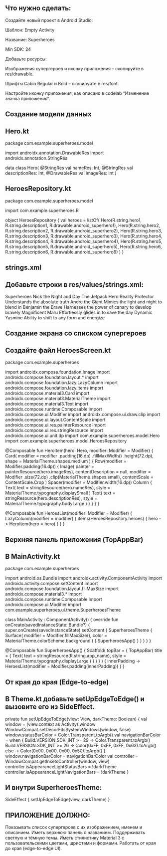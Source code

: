 ## Что нужно сделать:

Создайте новый проект в Android Studio:

Шаблон: Empty Activity

Название: Superheroes

Min SDK: 24

Добавьте ресурсы:

Изображения супергероев и иконку приложения – скопируйте в res/drawable.

Шрифты Cabin Regular и Bold – скопируйте в res/font.

Настройте иконку приложения, как описано в codelab “Изменение значка приложения”.
## Создание модели данных 
## Hero.kt
package com.example.superheroes.model

import androidx.annotation.DrawableRes
import androidx.annotation.StringRes

data class Hero(
    @StringRes val nameRes: Int,
    @StringRes val descriptionRes: Int,
    @DrawableRes val imageRes: Int
)
## HeroesRepository.kt
package com.example.superheroes.model

import com.example.superheroes.R

object HeroesRepository {
    val heroes = listOf(
        Hero(R.string.hero1, R.string.description1, R.drawable.android_superhero1),
        Hero(R.string.hero2, R.string.description2, R.drawable.android_superhero2),
        Hero(R.string.hero3, R.string.description3, R.drawable.android_superhero3),
        Hero(R.string.hero4, R.string.description4, R.drawable.android_superhero4),
        Hero(R.string.hero5, R.string.description5, R.drawable.android_superhero5),
        Hero(R.string.hero6, R.string.description6, R.drawable.android_superhero6)
    )
}
## strings.xml
## Добавьте строки в res/values/strings.xml:
<string name="app_name">Superheroes</string>
<string name="hero1">Nick the Night and Day</string>
<string name="description1">The Jetpack Hero</string>
<string name="hero2">Reality Protector</string>
<string name="description2">Understands the absolute truth</string>
<string name="hero3">Andre the Giant</string>
<string name="description3">Mimics the light and night to blend in</string>
<string name="hero4">Benjamin the Brave</string>
<string name="description4">Harnesses the power of canary to develop bravely</string>
<string name="hero5">Magnificent Maru</string>
<string name="description5">Effortlessly glides in to save the day</string>
<string name="hero6">Dynamic Yasmine</string>
<string name="description6">Ability to shift to any form and energize</string>

## Создание экрана со списком супергероев
## Создайте файл HeroesScreen.kt
package com.example.superheroes

import androidx.compose.foundation.Image
import androidx.compose.foundation.layout.*
import androidx.compose.foundation.lazy.LazyColumn
import androidx.compose.foundation.lazy.items
import androidx.compose.material3.Card
import androidx.compose.material3.MaterialTheme
import androidx.compose.material3.Text
import androidx.compose.runtime.Composable
import androidx.compose.ui.Modifier
import androidx.compose.ui.draw.clip
import androidx.compose.ui.layout.ContentScale
import androidx.compose.ui.res.painterResource
import androidx.compose.ui.res.stringResource
import androidx.compose.ui.unit.dp
import com.example.superheroes.model.Hero
import com.example.superheroes.model.HeroesRepository

@Composable
fun HeroItem(hero: Hero, modifier: Modifier = Modifier) {
    Card(
        modifier = modifier
            .padding(16.dp)
            .fillMaxWidth()
            .height(72.dp),
        shape = MaterialTheme.shapes.medium
    ) {
        Row(modifier = Modifier.padding(16.dp)) {
            Image(
                painter = painterResource(hero.imageRes),
                contentDescription = null,
                modifier = Modifier
                    .size(72.dp)
                    .clip(MaterialTheme.shapes.small),
                contentScale = ContentScale.Crop
            )
            Spacer(modifier = Modifier.width(16.dp))
            Column {
                Text(
                    text = stringResource(hero.nameRes),
                    style = MaterialTheme.typography.displaySmall
                )
                Text(
                    text = stringResource(hero.descriptionRes),
                    style = MaterialTheme.typography.bodyLarge
                )
            }
        }
    }
}

@Composable
fun HeroesList(modifier: Modifier = Modifier) {
    LazyColumn(modifier = modifier) {
        items(HeroesRepository.heroes) { hero ->
            HeroItem(hero = hero)
        }
    }
}
## Верхняя панель приложения (TopAppBar)
## В MainActivity.kt
package com.example.superheroes

import android.os.Bundle
import androidx.activity.ComponentActivity
import androidx.activity.compose.setContent
import androidx.compose.foundation.layout.fillMaxSize
import androidx.compose.material3.*
import androidx.compose.runtime.Composable
import androidx.compose.ui.Modifier
import com.example.superheroes.ui.theme.SuperheroesTheme

class MainActivity : ComponentActivity() {
    override fun onCreate(savedInstanceState: Bundle?) {
        super.onCreate(savedInstanceState)
        setContent {
            SuperheroesTheme {
                Surface(
                    modifier = Modifier.fillMaxSize(),
                    color = MaterialTheme.colorScheme.background
                ) {
                    SuperheroesApp()
                }
            }
        }
    }
}

@Composable
fun SuperheroesApp() {
    Scaffold(
        topBar = {
            TopAppBar(
                title = {
                    Text(
                        text = stringResource(R.string.app_name),
                        style = MaterialTheme.typography.displayLarge
                    )
                }
            )
        }
    ) { innerPadding ->
        HeroesList(modifier = Modifier.padding(innerPadding))
    }
}
## От края до края (Edge-to-edge)

## В Theme.kt добавьте setUpEdgeToEdge() и вызовите его из SideEffect.
private fun setUpEdgeToEdge(view: View, darkTheme: Boolean) {
    val window = (view.context as Activity).window
    WindowCompat.setDecorFitsSystemWindows(window, false)
    window.statusBarColor = Color.Transparent.toArgb()
    val navigationBarColor = when {
        Build.VERSION.SDK_INT >= 29 -> Color.Transparent.toArgb()
        Build.VERSION.SDK_INT >= 26 -> Color(0xFF, 0xFF, 0xFF, 0x63).toArgb()
        else -> Color(0x00, 0x00, 0x00, 0x50).toArgb()
    }
    window.navigationBarColor = navigationBarColor
    val controller = WindowCompat.getInsetsController(window, view)
    controller.isAppearanceLightStatusBars = !darkTheme
    controller.isAppearanceLightNavigationBars = !darkTheme
}
## И внутри SuperheroesTheme:
SideEffect {
    setUpEdgeToEdge(view, darkTheme)
}
## ПРИЛОЖЕНИЕ ДОЛЖНО:
Показывать список супергероев с их изображением, именем и описанием.
Иметь верхнюю панель с названием.
Поддерживать светлую и тёмную темы.
Иметь стилистику Material 3 с пользовательскими цветами, шрифтами и формами.
Работать от края до края (edge-to-edge UI).
